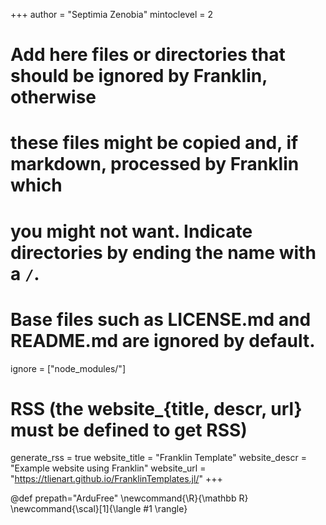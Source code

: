 <!--
Add here global page variables to use throughout your website.
-->
+++
author = "Septimia Zenobia"
mintoclevel = 2

# Add here files or directories that should be ignored by Franklin, otherwise
# these files might be copied and, if markdown, processed by Franklin which
# you might not want. Indicate directories by ending the name with a `/`.
# Base files such as LICENSE.md and README.md are ignored by default.
ignore = ["node_modules/"]

# RSS (the website_{title, descr, url} must be defined to get RSS)
generate_rss = true
website_title = "Franklin Template"
website_descr = "Example website using Franklin"
website_url   = "https://tlienart.github.io/FranklinTemplates.jl/"
+++

<!--
Add here global latex commands to use throughout your pages.
-->
@def prepath="ArduFree"
\newcommand{\R}{\mathbb R}
\newcommand{\scal}[1]{\langle #1 \rangle}